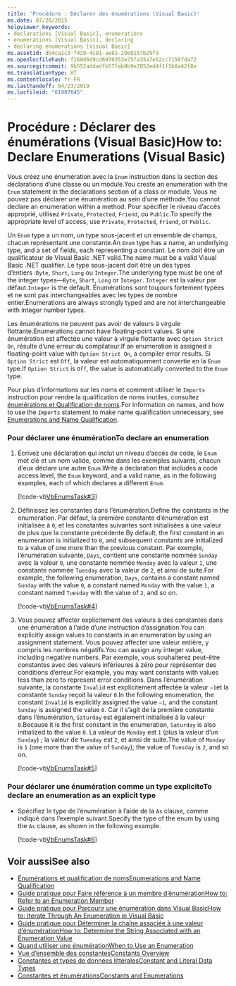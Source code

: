 ```yaml
---
title: 'Procédure : Déclarer des énumérations (Visual Basic)'
ms.date: 07/20/2015
helpviewer_keywords:
- declarations [Visual Basic], enumerations
- enumerations [Visual Basic], declaring
- declaring enumerations [Visual Basic]
ms.assetid: db4ca1c3-f429-4c81-ae81-29e0157b29fd
ms.openlocfilehash: f168d6d9cd6970353e75fa35a7e52cc7156fda72
ms.sourcegitcommit: 9b552addadfb57fab0b9e7852ed4f1f1b8a42f8e
ms.translationtype: HT
ms.contentlocale: fr-FR
ms.lasthandoff: 04/23/2019
ms.locfileid: "61907645"
---
```

# <a name="how-to-declare-enumerations-visual-basic"></a><span data-ttu-id="f1b8d-102">Procédure : Déclarer des énumérations (Visual Basic)</span><span class="sxs-lookup"><span data-stu-id="f1b8d-102">How to: Declare Enumerations (Visual Basic)</span></span>
<span data-ttu-id="f1b8d-103">Vous créez une énumération avec la `Enum` instruction dans la section des déclarations d’une classe ou un module.</span><span class="sxs-lookup"><span data-stu-id="f1b8d-103">You create an enumeration with the `Enum` statement in the declarations section of a class or module.</span></span> <span data-ttu-id="f1b8d-104">Vous ne pouvez pas déclarer une énumération au sein d’une méthode.</span><span class="sxs-lookup"><span data-stu-id="f1b8d-104">You cannot declare an enumeration within a method.</span></span> <span data-ttu-id="f1b8d-105">Pour spécifier le niveau d’accès approprié, utilisez `Private`, `Protected`, `Friend`, ou `Public`.</span><span class="sxs-lookup"><span data-stu-id="f1b8d-105">To specify the appropriate level of access, use `Private`, `Protected`, `Friend`, or `Public`.</span></span>  
  
 <span data-ttu-id="f1b8d-106">Un `Enum` type a un nom, un type sous-jacent et un ensemble de champs, chacun représentant une constante.</span><span class="sxs-lookup"><span data-stu-id="f1b8d-106">An `Enum` type has a name, an underlying type, and a set of fields, each representing a constant.</span></span> <span data-ttu-id="f1b8d-107">Le nom doit être un qualificateur de Visual Basic .NET valid.</span><span class="sxs-lookup"><span data-stu-id="f1b8d-107">The name must be a valid Visual Basic .NET qualifier.</span></span> <span data-ttu-id="f1b8d-108">Le type sous-jacent doit être un des types d’entiers :`Byte`, `Short`, `Long` ou `Integer`.</span><span class="sxs-lookup"><span data-stu-id="f1b8d-108">The underlying type must be one of the integer types—`Byte`, `Short`, `Long` or `Integer`.</span></span> <span data-ttu-id="f1b8d-109">`Integer` est la valeur par défaut.</span><span class="sxs-lookup"><span data-stu-id="f1b8d-109">`Integer` is the default.</span></span> <span data-ttu-id="f1b8d-110">Énumérations sont toujours fortement typées et ne sont pas interchangeables avec les types de nombre entier.</span><span class="sxs-lookup"><span data-stu-id="f1b8d-110">Enumerations are always strongly typed and are not interchangeable with integer number types.</span></span>  
  
 <span data-ttu-id="f1b8d-111">Les énumérations ne peuvent pas avoir de valeurs à virgule flottante.</span><span class="sxs-lookup"><span data-stu-id="f1b8d-111">Enumerations cannot have floating-point values.</span></span> <span data-ttu-id="f1b8d-112">Si une énumération est affectée une valeur à virgule flottante avec `Option Strict On`, résulte d’une erreur du compilateur.</span><span class="sxs-lookup"><span data-stu-id="f1b8d-112">If an enumeration is assigned a floating-point value with `Option Strict On`, a compiler error results.</span></span> <span data-ttu-id="f1b8d-113">Si `Option Strict` est `Off`, la valeur est automatiquement convertie en la `Enum` type.</span><span class="sxs-lookup"><span data-stu-id="f1b8d-113">If `Option Strict` is `Off`, the value is automatically converted to the `Enum` type.</span></span>  
  
 <span data-ttu-id="f1b8d-114">Pour plus d’informations sur les noms et comment utiliser le `Imports` instruction pour rendre la qualification de noms inutiles, consultez [énumérations et Qualification de noms](../../../../visual-basic/programming-guide/language-features/constants-enums/enumerations-and-name-qualification.md).</span><span class="sxs-lookup"><span data-stu-id="f1b8d-114">For information on names, and how to use the `Imports` statement to make name qualification unnecessary, see [Enumerations and Name Qualification](../../../../visual-basic/programming-guide/language-features/constants-enums/enumerations-and-name-qualification.md).</span></span>  
  
### <a name="to-declare-an-enumeration"></a><span data-ttu-id="f1b8d-115">Pour déclarer une énumération</span><span class="sxs-lookup"><span data-stu-id="f1b8d-115">To declare an enumeration</span></span>  
  
1. <span data-ttu-id="f1b8d-116">Écrivez une déclaration qui inclut un niveau d’accès de code, le `Enum` mot clé et un nom valide, comme dans les exemples suivants, chacun d’eux déclare une autre `Enum`.</span><span class="sxs-lookup"><span data-stu-id="f1b8d-116">Write a declaration that includes a code access level, the `Enum` keyword, and a valid name, as in the following examples, each of which declares a different `Enum`.</span></span>  
  
     [!code-vb[VbEnumsTask#3](~/samples/snippets/visualbasic/VS_Snippets_VBCSharp/VbEnumsTask/VB/Class2.vb#3)]  
  
2. <span data-ttu-id="f1b8d-117">Définissez les constantes dans l’énumération.</span><span class="sxs-lookup"><span data-stu-id="f1b8d-117">Define the constants in the enumeration.</span></span> <span data-ttu-id="f1b8d-118">Par défaut, la première constante d’énumération est initialisée à `0`, et les constantes suivantes sont initialisées à une valeur de plus que la constante précédente.</span><span class="sxs-lookup"><span data-stu-id="f1b8d-118">By default, the first constant in an enumeration is initialized to `0`, and subsequent constants are initialized to a value of one more than the previous constant.</span></span> <span data-ttu-id="f1b8d-119">Par exemple, l’énumération suivante, `Days`, contient une constante nommée `Sunday` avec la valeur `0`, une constante nommée `Monday` avec la valeur `1`, une constante nommée `Tuesday` avec la valeur de `2`, et ainsi de suite.</span><span class="sxs-lookup"><span data-stu-id="f1b8d-119">For example, the following enumeration, `Days`, contains a constant named `Sunday` with the value `0`, a constant named `Monday` with the value `1`, a constant named `Tuesday` with the value of `2`, and so on.</span></span>  
  
     [!code-vb[VbEnumsTask#4](~/samples/snippets/visualbasic/VS_Snippets_VBCSharp/VbEnumsTask/VB/Class2.vb#4)]  
  
3. <span data-ttu-id="f1b8d-120">Vous pouvez affecter explicitement des valeurs à des constantes dans une énumération à l’aide d’une instruction d’assignation.</span><span class="sxs-lookup"><span data-stu-id="f1b8d-120">You can explicitly assign values to constants in an enumeration by using an assignment statement.</span></span> <span data-ttu-id="f1b8d-121">Vous pouvez affecter une valeur entière, y compris les nombres négatifs.</span><span class="sxs-lookup"><span data-stu-id="f1b8d-121">You can assign any integer value, including negative numbers.</span></span> <span data-ttu-id="f1b8d-122">Par exemple, vous souhaiterez peut-être constantes avec des valeurs inférieures à zéro pour représenter des conditions d’erreur.</span><span class="sxs-lookup"><span data-stu-id="f1b8d-122">For example, you may want constants with values less than zero to represent error conditions.</span></span> <span data-ttu-id="f1b8d-123">Dans l’énumération suivante, la constante `Invalid` est explicitement affectée la valeur `–1`et la constante `Sunday` reçoit la valeur `0`.</span><span class="sxs-lookup"><span data-stu-id="f1b8d-123">In the following enumeration, the constant `Invalid` is explicitly assigned the value `–1`, and the constant `Sunday` is assigned the value `0`.</span></span> <span data-ttu-id="f1b8d-124">Car il s’agit de la première constante dans l’énumération, `Saturday` est également initialisée à la valeur `0`.</span><span class="sxs-lookup"><span data-stu-id="f1b8d-124">Because it is the first constant in the enumeration, `Saturday` is also initialized to the value `0`.</span></span> <span data-ttu-id="f1b8d-125">La valeur de `Monday` est `1` (plus la valeur d’un `Sunday`) ; la valeur de `Tuesday` est `2`, et ainsi de suite.</span><span class="sxs-lookup"><span data-stu-id="f1b8d-125">The value of `Monday` is `1` (one more than the value of `Sunday`); the value of `Tuesday` is `2`, and so on.</span></span>  
  
     [!code-vb[VbEnumsTask#5](~/samples/snippets/visualbasic/VS_Snippets_VBCSharp/VbEnumsTask/VB/Class2.vb#5)]  
  
### <a name="to-declare-an-enumeration-as-an-explicit-type"></a><span data-ttu-id="f1b8d-126">Pour déclarer une énumération comme un type explicite</span><span class="sxs-lookup"><span data-stu-id="f1b8d-126">To declare an enumeration as an explicit type</span></span>  
  
- <span data-ttu-id="f1b8d-127">Spécifiez le type de l’énumération à l’aide de la `As` clause, comme indiqué dans l’exemple suivant.</span><span class="sxs-lookup"><span data-stu-id="f1b8d-127">Specify the type of the enum by using the `As` clause, as shown in the following example.</span></span>  
  
     [!code-vb[VbEnumsTask#6](~/samples/snippets/visualbasic/VS_Snippets_VBCSharp/VbEnumsTask/VB/Class2.vb#6)]  
  
## <a name="see-also"></a><span data-ttu-id="f1b8d-128">Voir aussi</span><span class="sxs-lookup"><span data-stu-id="f1b8d-128">See also</span></span>

- [<span data-ttu-id="f1b8d-129">Énumérations et qualification de noms</span><span class="sxs-lookup"><span data-stu-id="f1b8d-129">Enumerations and Name Qualification</span></span>](../../../../visual-basic/programming-guide/language-features/constants-enums/enumerations-and-name-qualification.md)
- [<span data-ttu-id="f1b8d-130">Guide pratique pour Faire référence à un membre d’énumération</span><span class="sxs-lookup"><span data-stu-id="f1b8d-130">How to: Refer to an Enumeration Member</span></span>](../../../../visual-basic/programming-guide/language-features/constants-enums/how-to-refer-to-an-enumeration-member.md)
- [<span data-ttu-id="f1b8d-131">Guide pratique pour Parcourir une énumération dans Visual Basic</span><span class="sxs-lookup"><span data-stu-id="f1b8d-131">How to: Iterate Through An Enumeration in Visual Basic</span></span>](../../../../visual-basic/programming-guide/language-features/constants-enums/how-to-iterate-through-an-enumeration.md)
- [<span data-ttu-id="f1b8d-132">Guide pratique pour Déterminer la chaîne associée à une valeur d’énumération</span><span class="sxs-lookup"><span data-stu-id="f1b8d-132">How to: Determine the String Associated with an Enumeration Value</span></span>](../../../../visual-basic/programming-guide/language-features/constants-enums/how-to-determine-the-string-associated-with-an-enumeration-value.md)
- [<span data-ttu-id="f1b8d-133">Quand utiliser une énumération</span><span class="sxs-lookup"><span data-stu-id="f1b8d-133">When to Use an Enumeration</span></span>](../../../../visual-basic/programming-guide/language-features/constants-enums/when-to-use-an-enumeration.md)
- [<span data-ttu-id="f1b8d-134">Vue d’ensemble des constantes</span><span class="sxs-lookup"><span data-stu-id="f1b8d-134">Constants Overview</span></span>](../../../../visual-basic/programming-guide/language-features/constants-enums/constants-overview.md)
- [<span data-ttu-id="f1b8d-135">Constantes et types de données littérales</span><span class="sxs-lookup"><span data-stu-id="f1b8d-135">Constant and Literal Data Types</span></span>](../../../../visual-basic/programming-guide/language-features/constants-enums/constant-and-literal-data-types.md)
- [<span data-ttu-id="f1b8d-136">Constantes et énumérations</span><span class="sxs-lookup"><span data-stu-id="f1b8d-136">Constants and Enumerations</span></span>](../../../../visual-basic/language-reference/constants-and-enumerations.md)
